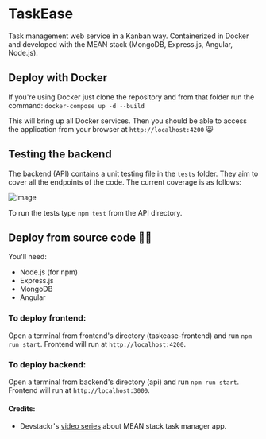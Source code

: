 # TaskEase
Task management web service in a Kanban way. Containerized in Docker and developed with the MEAN stack (MongoDB, Express.js, Angular, Node.js).

## Deploy with Docker

If you're using Docker just clone the repository and from that folder run the command:
`docker-compose up -d --build`

This will bring up all Docker services. Then you should be able to access the application from your browser at `http://localhost:4200` 😸

## Testing the backend

The backend (API) contains a unit testing file in the `tests` folder. They aim to cover all the endpoints of the code. The current coverage is as follows:

![image](https://github.com/alesordo/TaskEase/assets/85616887/1978d1b0-88c5-47ba-9015-d5071c67b33c)

To run the tests type `npm test` from the API directory.

## Deploy from source code 👨‍💻

You'll need:
- Node.js (for npm)
- Express.js
- MongoDB
- Angular

### To deploy frontend:

Open a terminal from frontend's directory (taskease-frontend) and run `npm run start`. Frontend will run at `http://localhost:4200`.

### To deploy backend:

Open a terminal from backend's directory (api) and run `npm run start`. Frontend will run at `http://localhost:3000`.

#### Credits:
- Devstackr's [video series](https://www.youtube.com/playlist?list=PLIjdNHWULhPSZFDzQU6AnbVQNNo1NTRpd) about MEAN stack task manager app.
